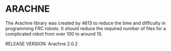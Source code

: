 ARACHNE
=================
The Arachne library was created by 4613 to reduce the time and difficulty in programming FRC robots. It should reduce the required number of files for a complicated robot from over 100 to around 10.

RELEASE VERSION: Arachne 2.0.2
